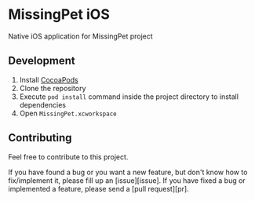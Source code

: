 # MissingPet iOS

Native iOS application for MissingPet project

## Development

1. Install [CocoaPods](https://cocoapods.org)
2. Clone the repository
3. Execute `pod install` command inside the project directory to install
   dependencies
4. Open `MissingPet.xcworkspace`

## Contributing

Feel free to contribute to this project.

If you have found a bug or you want a new feature, but don't know how to
fix/implement it, please fill up an [issue][issue].
If you have fixed a bug or implemented a feature, please send a [pull
request][pr].
